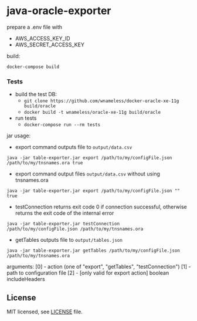 # java-oracle-exporter

prepare a .env file with
- AWS_ACCESS_KEY_ID
- AWS_SECRET_ACCESS_KEY

build:
```
docker-compose build
```

### Tests ###
- build the test DB:
     - `git clone https://github.com/wnameless/docker-oracle-xe-11g build/oracle`
     - `docker build -t wnameless/oracle-xe-11g build/oracle`
- run tests
    - `docker-compose run --rm tests`

jar usage:
- export command
outputs file to `output/data.csv`
```
java -jar table-exporter.jar export /path/to/my/configFile.json /path/to/my/tnsnames.ora true
```
- export command output files `output/data.csv` without using tnsnames.ora
```
java -jar table-exporter.jar export /path/to/my/configFile.json "" true
```


- testConnection
returns exit code 0 if connection successful, otherwise returns the exit code of the internal error
```
java -jar table-exporter.jar testConnection /path/to/my/configFile.json /path/to/my/tnsnames.ora
```

- getTables
outputs file to `output/tables.json`
```
java -jar table-exporter.jar getTables /path/to/my/configFile.json /path/to/my/tnsnames.ora
```

arguments:
[0] - action (one of "export", "getTables", "testConnection")
[1] - path to configuration file
[2] - [only valid for export action] boolean includeHeaders

## License

MIT licensed, see [LICENSE](./LICENSE) file.

